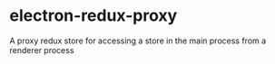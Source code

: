 # electron-redux-proxy

A proxy redux store for accessing a store in the main process from a renderer process
